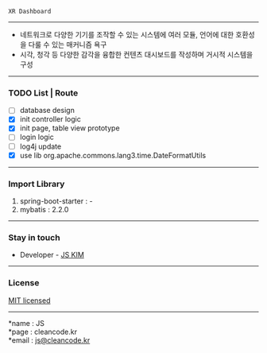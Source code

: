 ```
XR Dashboard
```

---
- 네트워크로 다양한 기기를 조작할 수 있는 시스템에 여러 모듈, 언어에 대한 호환성을 다룰 수 있는 매커니즘 욕구
- 시각, 청각 등 다양한 감각을 융합한 컨텐츠 대시보드를 작성하며 거시적 시스템을 구성

---
### TODO List | Route
- [ ] database design 
- [x] init controller logic
- [x] init page, table view prototype
- [ ] login logic
- [ ] log4j update
- [x] use lib org.apache.commons.lang3.time.DateFormatUtils

---
### Import Library
1. spring-boot-starter : -
2. mybatis : 2.2.0

---
### Stay in touch
- Developer - [JS KIM](https://cleancode.kr)

---
### License
[MIT licensed](LICENSE)

---
*name : JS  
*page : cleancode.kr    
*email : js@cleancode.kr